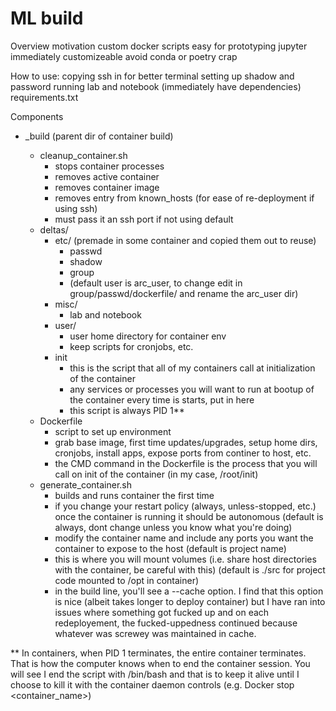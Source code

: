 # ML build

Overview
	motivation
		custom docker scripts
		easy for prototyping
		jupyter immediately customizeable
		avoid conda or poetry crap

How to use:
	copying
	ssh in for better terminal
	setting up shadow and password
	running lab and notebook (immediately have dependencies)
	requirements.txt


Components
- <project>_build (parent dir of container build)
	- cleanup_container.sh
		- stops container processes
		- removes active container
		- removes container image
		- removes entry from known_hosts (for ease of re-deployment if using ssh)
		- must pass it an ssh port if not using default
	- deltas/
		- etc/ (premade in some container and copied them out to reuse)
			- passwd
			- shadow
			- group
			- (default user is arc_user, to change edit in group/passwd/dockerfile/ and rename the arc_user dir)
		- misc/
			- lab and notebook
		- user/
			- user home directory for container env
			- keep scripts for cronjobs, etc.
		- init
			- this is the script that all of my containers call at initialization of the container
			- any services or processes you will want to run at bootup of the container every time is starts, put in here
			- this script is always PID 1**
	- Dockerfile
		- script to set up environment 
		- grab base image, first time updates/upgrades, setup home dirs, cronjobs, install apps, expose ports from continer to host, etc.
		- the CMD command in the Dockerfile is the process that you will call on init of the container (in my case, /root/init)
	- generate_container.sh
		- builds and runs container the first time
		- if you change your restart policy (always, unless-stopped, etc.) once the container is running it should be autonomous (default is always, dont change unless you know what you're doing)
		- modify the container name and include any ports you want the container to expose to the host (default is project name)
		- this is where you will mount volumes (i.e. share host directories with the container, be careful with this) (default is ./src for project code mounted to /opt in container)
		- in the build line, you'll see a --cache option. I find that this option is nice (albeit takes longer to deploy container) 
		  but I have ran into issues where something got fucked up and on each redeployement, the fucked-uppedness continued because 
		  whatever was screwey was maintained in cache.
		

** In containers, when PID 1 terminates, the entire container terminates. That is how the computer knows when to end the container session. You will see I end the script with /bin/bash and that is to keep it alive until I choose to kill it with the container daemon controls (e.g. Docker stop <container_name>)
